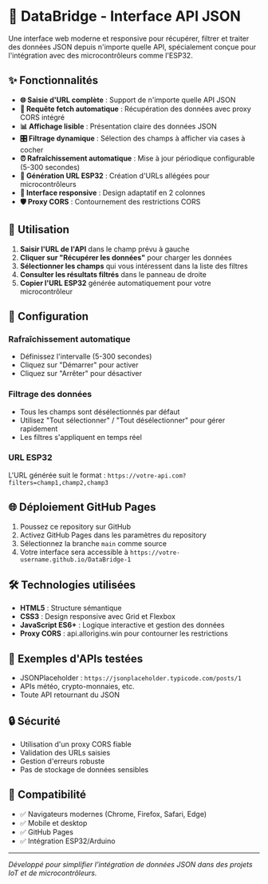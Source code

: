 # 🌉 DataBridge - Interface API JSON

Une interface web moderne et responsive pour récupérer, filtrer et traiter des données JSON depuis n'importe quelle API, spécialement conçue pour l'intégration avec des microcontrôleurs comme l'ESP32.

## ✨ Fonctionnalités

- **🌐 Saisie d'URL complète** : Support de n'importe quelle API JSON
- **🔄 Requête fetch automatique** : Récupération des données avec proxy CORS intégré
- **📊 Affichage lisible** : Présentation claire des données JSON
- **🎛️ Filtrage dynamique** : Sélection des champs à afficher via cases à cocher
- **⏰ Rafraîchissement automatique** : Mise à jour périodique configurable (5-300 secondes)
- **🔌 Génération URL ESP32** : Création d'URLs allégées pour microcontrôleurs
- **📱 Interface responsive** : Design adaptatif en 2 colonnes
- **🛡️ Proxy CORS** : Contournement des restrictions CORS

## 🚀 Utilisation

1. **Saisir l'URL de l'API** dans le champ prévu à gauche
2. **Cliquer sur "Récupérer les données"** pour charger les données
3. **Sélectionner les champs** qui vous intéressent dans la liste des filtres
4. **Consulter les résultats filtrés** dans le panneau de droite
5. **Copier l'URL ESP32** générée automatiquement pour votre microcontrôleur

## 🔧 Configuration

### Rafraîchissement automatique
- Définissez l'intervalle (5-300 secondes)
- Cliquez sur "Démarrer" pour activer
- Cliquez sur "Arrêter" pour désactiver

### Filtrage des données
- Tous les champs sont désélectionnés par défaut
- Utilisez "Tout sélectionner" / "Tout désélectionner" pour gérer rapidement
- Les filtres s'appliquent en temps réel

### URL ESP32
L'URL générée suit le format : `https://votre-api.com?filters=champ1,champ2,champ3`

## 🌐 Déploiement GitHub Pages

1. Poussez ce repository sur GitHub
2. Activez GitHub Pages dans les paramètres du repository
3. Sélectionnez la branche `main` comme source
4. Votre interface sera accessible à `https://votre-username.github.io/DataBridge-1`

## 🛠️ Technologies utilisées

- **HTML5** : Structure sémantique
- **CSS3** : Design responsive avec Grid et Flexbox
- **JavaScript ES6+** : Logique interactive et gestion des données
- **Proxy CORS** : api.allorigins.win pour contourner les restrictions

## 📝 Exemples d'APIs testées

- JSONPlaceholder : `https://jsonplaceholder.typicode.com/posts/1`
- APIs météo, crypto-monnaies, etc.
- Toute API retournant du JSON

## 🔒 Sécurité

- Utilisation d'un proxy CORS fiable
- Validation des URLs saisies
- Gestion d'erreurs robuste
- Pas de stockage de données sensibles

## 📱 Compatibilité

- ✅ Navigateurs modernes (Chrome, Firefox, Safari, Edge)
- ✅ Mobile et desktop
- ✅ GitHub Pages
- ✅ Intégration ESP32/Arduino

---

*Développé pour simplifier l'intégration de données JSON dans des projets IoT et de microcontrôleurs.*